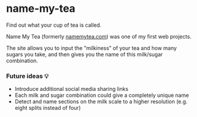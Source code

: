# name-my-tea
Find out what your cup of tea is called.

Name My Tea (formerly [namemytea.com](https://web.archive.org/web/20180712213923/https://namemytea.com/)) was one of my first web projects.

The site allows you to input the "milkiness" of your tea and how many sugars you take, and then gives you the name of this milk/sugar combination.

### Future ideas 💡

- Introduce additional social media sharing links
- Each milk and sugar combination could give a completely unique name
- Detect and name sections on the milk scale to a higher resolution (e.g. eight splits instead of four)
